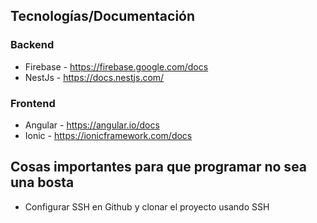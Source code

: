 
## Tecnologías/Documentación

### Backend

* Firebase - https://firebase.google.com/docs
* NestJs - https://docs.nestjs.com/

### Frontend

* Angular - https://angular.io/docs
* Ionic - https://ionicframework.com/docs

## Cosas importantes para que programar no sea una bosta

* Configurar SSH en Github y clonar el proyecto usando SSH

